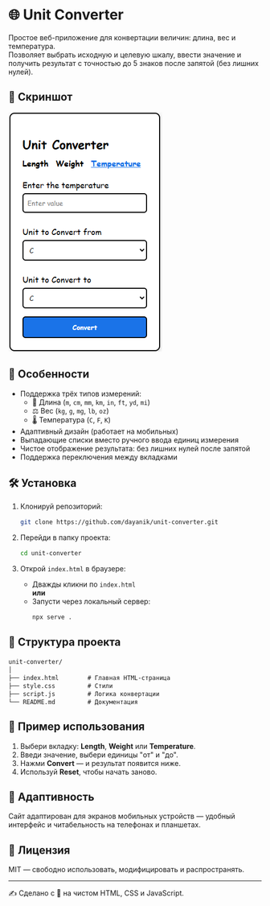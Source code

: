 # 🌐 Unit Converter

Простое веб-приложение для конвертации величин: длина, вес и температура.  
Позволяет выбрать исходную и целевую шкалу, ввести значение и получить результат с точностью до 5 знаков после запятой (без лишних нулей).

## 📸 Скриншот

![Unit Converter Screenshot](screenshot.png) <!-- Заменить или удалить, если нет изображения -->

## 🚀 Особенности

- Поддержка трёх типов измерений:
  - 📏 Длина (`m`, `cm`, `mm`, `km`, `in`, `ft`, `yd`, `mi`)
  - ⚖️ Вес (`kg`, `g`, `mg`, `lb`, `oz`)
  - 🌡 Температура (`C`, `F`, `K`)
- Адаптивный дизайн (работает на мобильных)
- Выпадающие списки вместо ручного ввода единиц измерения
- Чистое отображение результата: без лишних нулей после запятой
- Поддержка переключения между вкладками

## 🛠️ Установка

1. Клонируй репозиторий:
   ```bash
   git clone https://github.com/dayanik/unit-converter.git
   ```

2. Перейди в папку проекта:
   ```bash
   cd unit-converter
   ```

3. Открой `index.html` в браузере:

   - Дважды кликни по `index.html`  
   **или**
   - Запусти через локальный сервер:
     ```bash
     npx serve .
     ```

## 📁 Структура проекта

```
unit-converter/
│
├── index.html        # Главная HTML-страница
├── style.css         # Стили
├── script.js         # Логика конвертации
└── README.md         # Документация
```

## 🧪 Пример использования

1. Выбери вкладку: **Length**, **Weight** или **Temperature**.
2. Введи значение, выбери единицы "от" и "до".
3. Нажми **Convert** — и результат появится ниже.
4. Используй **Reset**, чтобы начать заново.

## 📱 Адаптивность

Сайт адаптирован для экранов мобильных устройств — удобный интерфейс и читабельность на телефонах и планшетах.

## 📄 Лицензия

MIT — свободно использовать, модифицировать и распространять.

---

✍️ Сделано с 💙 на чистом HTML, CSS и JavaScript.
